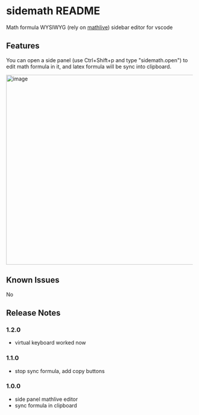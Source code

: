 # sidemath README

Math formula WYSIWYG (rely on [mathlive](https://mathlive.io/mathfield/)) sidebar editor for vscode

## Features

You can open a side panel (use Ctrl+Shift+p and type "sidemath.open") to edit math formula in it, and latex formula will be sync into clipboard.

<img width="934" height="513" alt="image" src="https://github.com/user-attachments/assets/da268c22-00d4-42ea-baf5-15d4a5f8b1ad" />

## Known Issues

No

## Release Notes

### 1.2.0

- virtual keyboard worked now

### 1.1.0

- stop sync formula, add copy buttons

### 1.0.0

- side panel mathlive editor
- sync formula in clipboard
